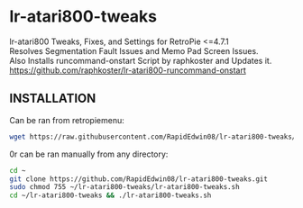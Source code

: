 # lr-atari800-tweaks  

lr-atari800 Tweaks, Fixes, and Settings for RetroPie &lt;=4.7.1  
Resolves Segmentation Fault Issues and Memo Pad Screen Issues.  
Also Installs runcommand-onstart Script by raphkoster and Updates it.  
https://github.com/raphkoster/lr-atari800-runcommand-onstart  

## INSTALLATION  

Can be ran from retropiemenu:  

```bash
wget https://raw.githubusercontent.com/RapidEdwin08/lr-atari800-tweaks/main/lr-atari800-tweaks.sh -P ~/RetroPie/retropiemenu
```
 0r can be ran manually from any directory:  
```bash
cd ~
git clone https://github.com/RapidEdwin08/lr-atari800-tweaks.git
sudo chmod 755 ~/lr-atari800-tweaks/lr-atari800-tweaks.sh
cd ~/lr-atari800-tweaks && ./lr-atari800-tweaks.sh
```
